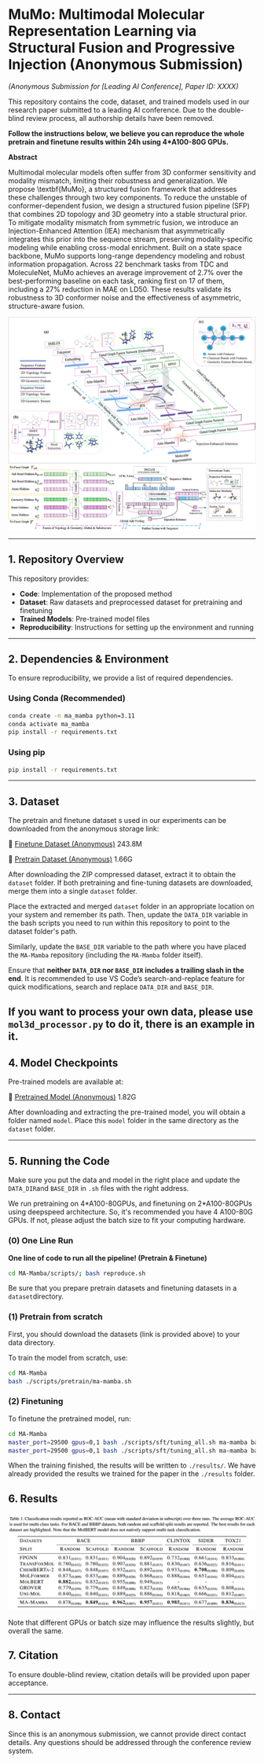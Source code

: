 # **MuMo: Multimodal Molecular Representation Learning via Structural Fusion and Progressive Injection (Anonymous Submission)**

*(Anonymous Submission for [Leading AI Conference], Paper ID: XXXX)*

This repository contains the code, dataset, and trained models used in our research paper submitted to a leading AI conference. Due to the double-blind review process, all authorship details have been removed.

**Follow the instructions below, we believe you can reproduce the whole pretrain and finetune results within 24h using 4*A100-80G GPUs.**

**Abstract**

Multimodal molecular models often suffer from 3D conformer sensitivity and modality mismatch, limiting their robustness and generalization. We propose \textbf{MuMo}, a structured fusion framework that addresses these challenges through two key components. To reduce the unstable of conformer-dependent fusion, we design a structured fusion pipeline (SFP) that combines 2D topology and 3D geometry into a stable structural prior. To mitigate modality mismatch from symmetric fusion, we introduce an Injection-Enhanced Attention (IEA) mechanism that asymmetrically integrates this prior into the sequence stream, preserving modality-specific modeling while enabling cross-modal enrichment. 
Built on a state space backbone, MuMo supports long-range dependency modeling and robust information propagation. 
Across 22 benchmark tasks from TDC and MoleculeNet, MuMo achieves an average improvement of 2.7\% over the best-performing baseline on each task, ranking first on 17 of them, including a 27\% reduction in MAE on LD50. These results validate its robustness to 3D conformer noise and the effectiveness of asymmetric, structure-aware fusion.

![structure](./fig/structure.png)
![structure](./fig/fusion.jpg)

---

## **1. Repository Overview**

This repository provides:

- **Code**: Implementation of the proposed method
- **Dataset**: Raw datasets and preprocessed dataset for pretraining and finetuning
- **Trained Models**: Pre-trained model files
- **Reproducibility**: Instructions for setting up the environment and running

---

## **2. Dependencies & Environment**

To ensure reproducibility, we provide a list of required dependencies.

### **Using Conda (Recommended)**

```bash
conda create -n ma_mamba python=3.11
conda activate ma_mamba
pip install -r requirements.txt
```

### **Using pip**

```bash
pip install -r requirements.txt
```

---

## **3. Dataset**

The pretrain and finetune dataset s used in our experiments can be downloaded from the anonymous storage link:

🔗 [Finetune Dataset (Anonymous)](https://drive.google.com/file/d/1-KVM21Hc1pdx4p3agxqiuIuk-Gur_5KO/view?usp=sharing) 243.8M

🔗 [Pretrain Dataset (Anonymous)](https://drive.google.com/file/d/16m476wsvnVVbo6fD5qNVAeVN4FLathX-/view?usp=sharing) 1.66G

After downloading the ZIP compressed dataset, extract it to obtain the `dataset` folder. If both pretraining and fine-tuning datasets are downloaded, merge them into a single `dataset` folder.

Place the extracted and merged `dataset` folder in an appropriate location on your system and remember its path. Then, update the `DATA_DIR` variable in the bash scripts you need to run within this repository to point to the dataset folder's path. 

Similarly, update the `BASE_DIR` variable to the path where you have placed the `MA-Mamba` repository (including the `MA-Mamba` folder itself). 

Ensure that **neither `DATA_DIR` nor `BASE_DIR` includes a trailing slash in the end**. It is recommended to use VS Code’s search-and-replace feature for quick modifications, search and replace `DATA_DIR` and `BASE_DIR`.

If you want to process your own data, please use `mol3d_processor.py` to do it, there is an example in it.
---

## **4. Model Checkpoints**

Pre-trained models are available at:

🔗 [Pretrained Model (Anonymous)](https://drive.google.com/file/d/1J5vNYV9q7rqpVIZsFuuqU6CrBqys7K2P/view?usp=sharing) 1.82G

After downloading and extracting the pre-trained model, you will obtain a folder named `model`. Place this `model` folder in the same directory as the `dataset` folder.

---

## **5. Running the Code**

Make sure you put the data and model in the right place and update the `DATA_DIR`and `BASE_DIR`  in `.sh` files with the right address.

We run pretraining on 4\*A100-80GPUs, and finetuning on 2\*A100-80GPUs using deepspeed architecture.  So, it's recommended you have 4 A100-80G GPUs. If not, please adjust the batch size to fit your computing hardware.

### (0) One Line Run

**One line of code to run all the pipeline! (Pretrain & Finetune)**

```bash
cd MA-Mamba/scripts/; bash reproduce.sh
```

Be sure that you prepare pretrain datasets and finetuning datasets in a `dataset`directory.

### **(1) Pretrain from scratch**

First, you should download the datasets (link is provided above) to your data directory.

To train the model from scratch, use:

```bash
cd MA-Mamba
bash ./scripts/pretrain/ma-mamba.sh
```

### **(2) Finetuning**

To finetune the pretrained model, run:

```bash
cd MA-Mamba
master_port=29500 gpus=0,1 bash ./scripts/sft/tuning_all.sh ma-mamba bace,bbbp,clintox,tox21,sider,delaney,lipo,freesolv MA_MambaFinetune sft_geo_randomsplit;
master_port=29500 gpus=0,1 bash ./scripts/sft/tuning_all.sh ma-mamba bace,bbbp MA_MambaFinetune sft_geo_scaffoldsplit;
```

When the training finished, the results will be written to `./results/`. We have already  provided the results we trained for the paper in the `./results` folder.

## 6. Results

![ ](./fig/results.png)

Note that different GPUs or batch size may influence the results slightly, but overall the same.

## **7. Citation**

To ensure double-blind review, citation details will be provided upon paper acceptance.

---

## **8. Contact**

Since this is an anonymous submission, we cannot provide direct contact details. Any questions should be addressed through the conference review system.
